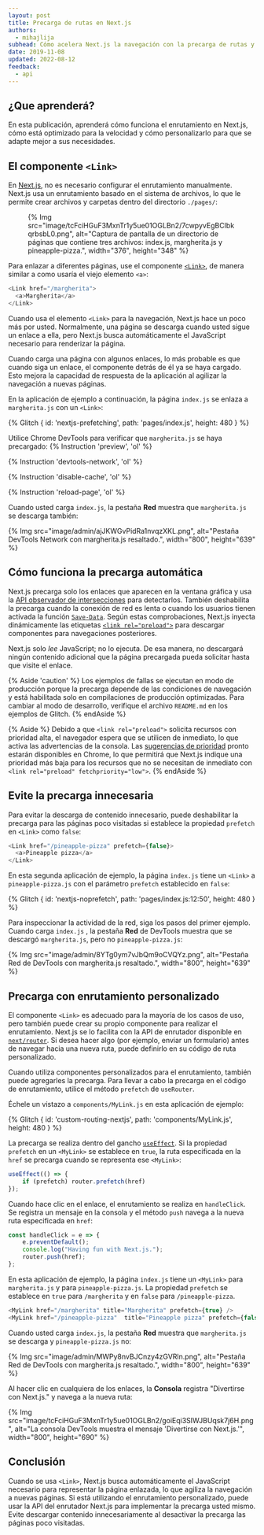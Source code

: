 ```yaml
---
layout: post
title: Precarga de rutas en Next.js
authors:
  - mihajlija
subhead: Cómo acelera Next.js la navegación con la precarga de rutas y cómo personalizarla.
date: 2019-11-08
updated: 2022-08-12
feedback:
  - api
---
```


## ¿Que aprenderá?

En esta publicación, aprenderá cómo funciona el enrutamiento en Next.js, cómo está optimizado para la velocidad y cómo personalizarlo para que se adapte mejor a sus necesidades.

## El componente `<Link>`

En [Next.js](https://nextjs.org/), no es necesario configurar el enrutamiento manualmente. Next.js usa un enrutamiento basado en el sistema de archivos, lo que le permite crear archivos y carpetas dentro del directorio `./pages/`:

<figure>{% Img src="image/tcFciHGuF3MxnTr1y5ue01OGLBn2/7cwpyvEgBCIbkqrbsbL0.png", alt="Captura de pantalla de un directorio de páginas que contiene tres archivos: index.js, margherita.js y pineapple-pizza.",  width="376", height="348" %}</figure>

Para enlazar a diferentes páginas, use el componente [`<Link>`](https://nextjs.org/docs/api-reference/next/link), de manera similar a como usaría el viejo elemento `<a>`:

```js
<Link href="/margherita">
  <a>Margherita</a>
</Link>
```

Cuando usa el elemento `<Link>` para la navegación, Next.js hace un poco más por usted. Normalmente, una página se descarga cuando usted sigue un enlace a ella, pero Next.js busca automáticamente el JavaScript necesario para renderizar la página.

Cuando carga una página con algunos enlaces, lo más probable es que cuando siga un enlace, el componente detrás de él ya se haya cargado. Esto mejora la capacidad de respuesta de la aplicación al agilizar la navegación a nuevas páginas.

En la aplicación de ejemplo a continuación, la página `index.js` se enlaza a `margherita.js` con un `<Link>`:

{% Glitch { id: 'nextjs-prefetching', path: 'pages/index.js', height: 480 } %}

Utilice Chrome DevTools para verificar que `margherita.js` se haya precargado: {% Instruction 'preview', 'ol' %}

{% Instruction 'devtools-network', 'ol' %}

{% Instruction 'disable-cache', 'ol' %}

{% Instruction 'reload-page', 'ol' %}

Cuando usted carga `index.js`, la pestaña **Red** muestra que `margherita.js` se descarga también:

{% Img src="image/admin/ajJKWGvPidRa1nvqzXKL.png", alt="Pestaña DevTools Network con margherita.js resaltado.", width="800", height="639" %}

## Cómo funciona la precarga automática

Next.js precarga solo los enlaces que aparecen en la ventana gráfica y usa la [API observador de intersecciones](https://developer.mozilla.org/docs/Web/API/Intersection_Observer_API) para detectarlos. También deshabilita la precarga cuando la conexión de red es lenta o cuando los usuarios tienen activada la función [`Save-Data`](https://developer.mozilla.org/docs/Web/HTTP/Headers/Save-Data). Según estas comprobaciones, Next.js inyecta dinámicamente las etiquetas [`<link rel="preload">`](/preload-critical-assets/) para descargar componentes para navegaciones posteriores.

Next.js solo *lee* JavaScript; no lo ejecuta. De esa manera, no descargará ningún contenido adicional que la página precargada pueda solicitar hasta que visite el enlace.

{% Aside 'caution' %} Los ejemplos de fallas se ejecutan en modo de producción porque la precarga depende de las condiciones de navegación y está habilitada solo en compilaciones de producción optimizadas. Para cambiar al modo de desarrollo, verifique el archivo `README.md` en los ejemplos de Glitch. {% endAside %}

{% Aside %} Debido a que `<link rel="preload">` solicita recursos con prioridad alta, el navegador espera que se utilicen de inmediato, lo que activa las advertencias de la consola. Las [sugerencias de prioridad](/fetch-priority/) pronto estarán disponibles en Chrome, lo que permitirá que Next.js indique una prioridad más baja para los recursos que no se necesitan de inmediato con `<link rel="preload" fetchpriority="low">`. {% endAside %}

## Evite la precarga innecesaria

Para evitar la descarga de contenido innecesario, puede deshabilitar la precarga para las páginas poco visitadas si establece la propiedad `prefetch` en `<Link>` como `false`:

```js
<Link href="/pineapple-pizza" prefetch={false}>
  <a>Pineapple pizza</a>
</Link>
```

En esta segunda aplicación de ejemplo, la página `index.js` tiene un `<Link>` a `pineapple-pizza.js` con el parámetro `prefetch` establecido en `false`:

{% Glitch { id: 'nextjs-noprefetch', path: 'pages/index.js:12:50', height: 480 } %}

Para inspeccionar la actividad de la red, siga los pasos del primer ejemplo. Cuando carga `index.js` , la pestaña **Red** de DevTools muestra que se descargó  `margherita.js`, pero no `pineapple-pizza.js`:

{% Img src="image/admin/8YTg0ym7vJbQm9oCVQYz.png", alt="Pestaña Red de DevTools con margherita.js resaltado.", width="800", height="639" %}

## Precarga con enrutamiento personalizado

El componente `<Link>` es adecuado para la mayoría de los casos de uso, pero también puede crear su propio componente para realizar el enrutamiento. Next.js se lo facilita con la API de enrutador disponible en [`next/router`](https://nextjs.org/docs/api-reference/next/router#userouter). Si desea hacer algo (por ejemplo, enviar un formulario) antes de navegar hacia una nueva ruta, puede definirlo en su código de ruta personalizado.

Cuando utiliza componentes personalizados para el enrutamiento, también puede agregarles la precarga. Para llevar a cabo la precarga en el código de enrutamiento, utilice el método `prefetch` de `useRouter`.

Échele un vistazo a `components/MyLink.js` en esta aplicación de ejemplo:

{% Glitch { id: 'custom-routing-nextjs', path: 'components/MyLink.js', height: 480 } %}

La precarga se realiza dentro del gancho [`useEffect`](https://reactjs.org/docs/hooks-effect.html). Si la propiedad `prefetch` en un `<MyLink>` se establece en `true`, la ruta especificada en la `href` se precarga cuando se representa ese `<MyLink>`:

```js
useEffect(() => {
    if (prefetch) router.prefetch(href)
});
```

Cuando hace clic en el enlace, el enrutamiento se realiza en `handleClick`. Se registra un mensaje en la consola y el método `push` navega a la nueva ruta especificada en `href`:

```js
const handleClick = e => {
    e.preventDefault();
    console.log("Having fun with Next.js.");
    router.push(href);
};

```

En esta aplicación de ejemplo, la página `index.js` tiene un `<MyLink>` para `margherita.js` y para `pineapple-pizza.js`. La propiedad `prefetch` se establece en `true` para `/margherita` y en `false` para `/pineapple-pizza`.

```js
<MyLink href="/margherita" title="Margherita" prefetch={true} />
<MyLink href="/pineapple-pizza"  title="Pineapple pizza" prefetch={false} />
```

Cuando usted carga `index.js`, la pestaña **Red** muestra que `margherita.js` se descarga y `pineapple-pizza.js` no:

{% Img src="image/admin/MWPy8nvBJCnzy4zGVRln.png", alt="Pestaña Red de DevTools con margherita.js resaltado.", width="800", height="639" %}

Al hacer clic en cualquiera de los enlaces, la **Consola** registra "Divertirse con Next.js." y navega a la nueva ruta:

{% Img src="image/tcFciHGuF3MxnTr1y5ue01OGLBn2/goiEqi3SIWJBUqsk7j6H.png", alt="La consola DevTools muestra el mensaje 'Divertirse con Next.js.'", width="800", height="690" %}

## Conclusión

Cuando se usa `<Link>`, Next.js busca automáticamente el JavaScript necesario para representar la página enlazada, lo que agiliza la navegación a nuevas páginas. Si está utilizando el enrutamiento personalizado, puede usar la API del enrutador Next.js para implementar la precarga usted mismo. Evite descargar contenido innecesariamente al desactivar la precarga las páginas poco visitadas.
